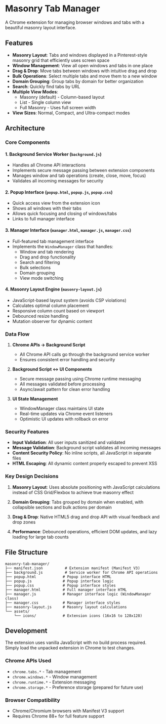 # Masonry Tab Manager

A Chrome extension for managing browser windows and tabs with a beautiful masonry layout interface.

## Features

- **Masonry Layout**: Tabs and windows displayed in a Pinterest-style masonry grid that efficiently uses screen space
- **Window Management**: View all open windows and tabs in one place
- **Drag & Drop**: Move tabs between windows with intuitive drag and drop
- **Bulk Operations**: Select multiple tabs and move them to a new window
- **Domain Grouping**: Group tabs by domain for better organization
- **Search**: Quickly find tabs by URL
- **Multiple View Modes**: 
  - Masonry (default) - Column-based layout
  - List - Single column view
  - Full Masonry - Uses full screen width
- **View Sizes**: Normal, Compact, and Ultra-compact modes

## Architecture

### Core Components

#### 1. **Background Service Worker** (`background.js`)
- Handles all Chrome API interactions
- Implements secure message passing between extension components
- Manages window and tab operations (create, close, move, focus)
- Validates all incoming messages for security

#### 2. **Popup Interface** (`popup.html`, `popup.js`, `popup.css`)
- Quick access view from the extension icon
- Shows all windows with their tabs
- Allows quick focusing and closing of windows/tabs
- Links to full manager interface

#### 3. **Manager Interface** (`manager.html`, `manager.js`, `manager.css`)
- Full-featured tab management interface
- Implements the `WindowManager` class that handles:
  - Window and tab rendering
  - Drag and drop functionality
  - Search and filtering
  - Bulk selections
  - Domain grouping
  - View mode switching

#### 4. **Masonry Layout Engine** (`masonry-layout.js`)
- JavaScript-based layout system (avoids CSP violations)
- Calculates optimal column placement
- Responsive column count based on viewport
- Debounced resize handling
- Mutation observer for dynamic content

### Data Flow

1. **Chrome APIs → Background Script**
   - All Chrome API calls go through the background service worker
   - Ensures consistent error handling and security

2. **Background Script ↔ UI Components**
   - Secure message passing using Chrome runtime messaging
   - All messages validated before processing
   - Async/await pattern for clean error handling

3. **UI State Management**
   - WindowManager class maintains UI state
   - Real-time updates via Chrome event listeners
   - Optimistic UI updates with rollback on error

### Security Features

- **Input Validation**: All user inputs sanitized and validated
- **Message Validation**: Background script validates all incoming messages
- **Content Security Policy**: No inline scripts, all JavaScript in separate files
- **HTML Escaping**: All dynamic content properly escaped to prevent XSS

### Key Design Decisions

1. **Masonry Layout**: Uses absolute positioning with JavaScript calculations instead of CSS Grid/Flexbox to achieve true masonry effect

2. **Domain Grouping**: Tabs grouped by domain when enabled, with collapsible sections and bulk actions per domain

3. **Drag & Drop**: Native HTML5 drag and drop API with visual feedback and drop zones

4. **Performance**: Debounced operations, efficient DOM updates, and lazy loading for large tab counts

## File Structure

```
masonry-tab-manager/
├── manifest.json          # Extension manifest (Manifest V3)
├── background.js          # Service worker for Chrome API operations
├── popup.html            # Popup interface HTML
├── popup.js              # Popup interface logic
├── popup.css             # Popup interface styles
├── manager.html          # Full manager interface HTML
├── manager.js            # Manager interface logic (WindowManager class)
├── manager.css           # Manager interface styles
├── masonry-layout.js     # Masonry layout calculations
└── assets/
    └── icons/            # Extension icons (16x16 to 128x128)
```

## Development

The extension uses vanilla JavaScript with no build process required. Simply load the unpacked extension in Chrome to test changes.

### Chrome APIs Used

- `chrome.tabs.*` - Tab management
- `chrome.windows.*` - Window management
- `chrome.runtime.*` - Extension messaging
- `chrome.storage.*` - Preference storage (prepared for future use)

### Browser Compatibility

- Chrome/Chromium browsers with Manifest V3 support
- Requires Chrome 88+ for full feature support